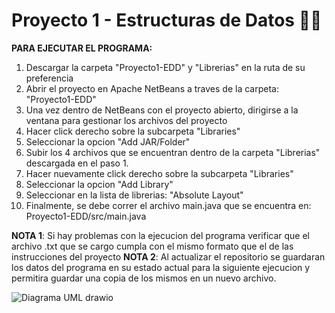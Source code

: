 # Proyecto 1 - Estructuras de Datos 🧑‍💻
**PARA EJECUTAR EL PROGRAMA:**
1. Descargar la carpeta "Proyecto1-EDD" y "Librerias" en la ruta de su preferencia
2. Abrir el proyecto en Apache NetBeans a traves de la carpeta: "Proyecto1-EDD"
3. Una vez dentro de NetBeans con el proyecto abierto, dirigirse a la ventana para gestionar los archivos del proyecto
4. Hacer click derecho sobre la subcarpeta "Libraries"
5. Seleccionar la opcion "Add JAR/Folder"
6. Subir los 4 archivos que se encuentran dentro de la carpeta "Librerias" descargada en el paso 1.
7. Hacer nuevamente click derecho sobre la subcarpeta "Libraries"
8. Seleccionar la opcion "Add Library"
9. Seleccionar en la lista de librerias: "Absolute Layout"
10. Finalmente, se debe correr el archivo main.java que se encuentra en: Proyecto1-EDD/src/main.java

**NOTA 1**: Si hay problemas con la ejecucion del programa verificar que el archivo .txt que se cargo cumpla con el mismo formato que el de las instrucciones del proyecto
**NOTA 2**: Al actualizar el repositorio se guardaran los datos del programa en su estado actual para la siguiente ejecucion y permitira guardar una copia de los mismos en un nuevo archivo.


![Diagrama UML drawio](https://github.com/jose32005/ProyectoEDD---Grafo/assets/129181491/a4409741-e8d9-436e-a9de-61389e29682f)
